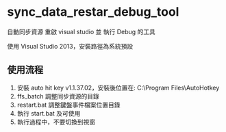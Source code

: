 # sync_data_restar_debug_tool

自動同步資源 重啟 visual studio 並 執行 Debug 的工具

使用 Visual Studio 2013，安裝路徑為系統預設

## 使用流程

1. 安裝 auto hit key v1.1.37.02，安裝後位置在: C:\Program Files\AutoHotkey
2. ffs_batch 調整同步資源的目錄
3. restart.bat 調整鍵盤事件檔案位置目錄
4. 執行 start.bat 及可使用
5. 執行過程中，不要切換到視窗
